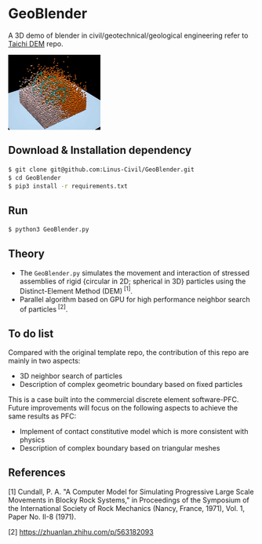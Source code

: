 # GeoBlender
A 3D demo of blender in civil/geotechnical/geological engineering refer to [Taichi DEM](https://github.com/taichi-dev/taichi_dem) repo.

<img src="./GeoBlender.gif" align=center />

## Download & Installation dependency
```bash
$ git clone git@github.com:Linus-Civil/GeoBlender.git
$ cd GeoBlender
$ pip3 install -r requirements.txt
```

## Run
```bash
$ python3 GeoBlender.py
```

## Theory
- The `GeoBlender.py` simulates the movement and interaction of stressed assemblies of rigid {circular in 2D; spherical in 3D} particles using the Distinct-Element Method (DEM)<sup> [1]</sup>.
- Parallel algorithm based on GPU for high performance neighbor search of particles<sup> [2]</sup>.

## To do list
Compared with the original template repo, the contribution of this repo are mainly in two aspects:
- 3D neighbor search of particles 
- Description of complex geometric boundary  based on fixed particles

This is a case built into the commercial discrete element software-PFC. Future improvements will focus on the following aspects to achieve the same results as PFC:
- Implement of contact constitutive model which is more consistent with physics
- Description of complex boundary  based on triangular meshes

## References
[1] Cundall, P. A. "A Computer Model for Simulating Progressive Large Scale Movements in Blocky Rock Systems," in Proceedings of the Symposium of the International Society of Rock Mechanics (Nancy, France, 1971), Vol. 1, Paper No. II-8 (1971).

[2] https://zhuanlan.zhihu.com/p/563182093